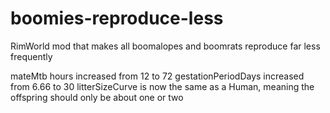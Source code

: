 # boomies-reproduce-less
RimWorld mod that makes all boomalopes and boomrats reproduce far less frequently


mateMtb hours increased from 12 to 72
gestationPeriodDays increased from 6.66 to 30
litterSizeCurve is now the same as a Human, meaning the offspring should only be about one or two
